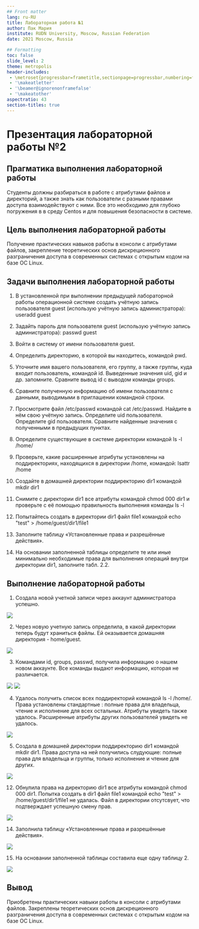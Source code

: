 ```yaml
---
## Front matter
lang: ru-RU
title: Лабораторная работа №1
author: Пак Мария 
institute: RUDN University, Moscow, Russian Federation
date: 2021 Moscow, Russia

## Formatting
toc: false
slide_level: 2
theme: metropolis
header-includes: 
 - \metroset{progressbar=frametitle,sectionpage=progressbar,numbering=fraction}
 - '\makeatletter'
 - '\beamer@ignorenonframefalse'
 - '\makeatother'
aspectratio: 43
section-titles: true
---
```


# Презентация лабораторной работы №2

## Прагматика выполнения лабораторной работы

Студенты должны разбираться в работе с атрибутами файлов и директорий, а также знать как пользователи с разными правами доступа взаимодействуют с ними. Все это необходимо для глубоко погружения в в среду Centos и для повышения безопасности в системе.


## Цель выполнения лабораторной работы

Получение практических навыков работы в консоли с атрибутами файлов, закрепление теоретических основ дискреционного разграничения доступа в современных системах с открытым кодом на базе ОС Linux.


## Задачи выполнения лабораторной работы

1. В установленной при выполнении предыдущей лабораторной работы операционной системе создать учётную запись пользователя guest (использую учётную запись администратора): useradd guest

2. Задайть пароль для пользователя guest (использую учётную запись администратора): passwd guest

3. Войти в систему от имени пользователя guest.

4. Определить директорию, в которой вы находитесь, командой pwd. 


6. Уточните имя вашего пользователя, его группу, а также группы, куда входит пользователь, командой id. Выведенные значения uid, gid и др. запомните. Сравните вывод id с выводом команды groups.

7. Сравните полученную информацию об имени пользователя с данными, выводимыми в приглашении командной строки.

8. Просмотрите файл /etc/passwd командой cat /etc/passwd. Найдите в нём свою учётную запись. Определите uid пользователя. Определите gid пользователя. Сравните найденные значения с полученными в предыдущих пунктах.

9. Определите существующие в системе директории командой ls -l /home/

10. Проверьте, какие расширенные атрибуты установлены на поддиректориях, находящихся в директории /home, командой: lsattr /home

11. Создайте в домашней директории поддиректорию dir1 командой mkdir dir1

12. Снимите с директории dir1 все атрибуты командой chmod 000 dir1 и проверьте с её помощью правильность выполнения команды ls -l

13. Попытайтесь создать в директории dir1 файл file1 командой echo "test" > /home/guest/dir1/file1

14. Заполните таблицу «Установленные права и разрешённые действия».

15. На основании заполненной таблицы определите те или иные минимально необходимые права для выполнения операций внутри директории dir1, заполните табл. 2.2.

## Выполнение лабораторной работы

1. Создала новой учетной записи через аккаунт администратора  успешно.

![](image/report2_2.png)

2. Через новую учетную запись определила, в какой директории теперь будут храниться файлы.  Ей оказывается домашняя директория - home/guest. 

![](image/report2_4.png)

3. Командами id, groups, passwd, получила информацию о нашем новом аккаунте. Все команды выдают информацию, которая не различается.

![](image/report2_7.png)
![](image/report2_9.png)

4. Удалось получить список всех поддиректорий командой  ls -l /home/. Права установлены стандартные : полные права для владельца, чтение и исполнение для всех остальных. Атрибуты увидеть также удалось. Расширенные атрибуты других пользователей увидеть не удалось.

![](image/report2_11.png)

5. Создала в  домашней директории поддиректорию dir1 командой mkdir dir1. Права доступа на ней получились слудующие: полные права для владельца и группы, только исполнение и чтение для других.

![](image/report2_12.png)

12. Обнулила права на директорию dir1 все атрибуты командой chmod 000 dir1. Попытка создать в dir1 файл file1 командой echo "test" > /home/guest/dir1/file1 не удалась.  Файл в директории отсутсвует, что подтверждает успешную смену прав.

![](image/report2_14.png)

14. Заполнила таблицу «Установленные права и разрешённые действия».

![](image/report2_15.png)

15. На основании заполненной таблицы составила еще одну таблицу 2.

![](image/report2_16.png)



## Вывод

Приобретены практических навыки работы в консоли с атрибутами файлов. Закреплены теоретических основ дискреционного разграничения доступа в современных системах с открытым кодом на базе ОС Linux.
